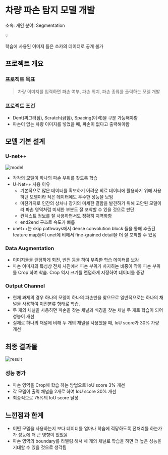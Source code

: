 # 차량 파손 탐지 모델 개발

소속: 개인
분야: Segmentation

<aside>
💡

학습에 사용된 이미지 들은 쏘카의 데이터로 공개 불가

</aside>

## 프로젝트 개요

### 프로젝트 목표

> 차량 이미지를 입력하면 파손 여부, 파손 위치, 파손 종류를 출력하는 모델 개발
> 

### 프로젝트 조건

- Dent(찌그러짐), Scratch(긁힘), Spacing(이격)을 구분 가능해야함
- 파손이 없는 차량 이미지를 넣었을 때, 파손이 없다고 출력해야함

## 모델 기본 설계

### U-net++

![model](https://github.com/user-attachments/assets/9a7ff2eb-3d01-4335-bc7e-d73945ca8267)

- 각각의 모델이 하나의 파손 부위를 찾도록 학습
- U-Net++ 사용 이유
    - 기본적으로 많은 데이터를 확보하기 어려운 의료 데이터에 활용하기 위해 사용하던 모델이라 적은 데이터에도 우수한 성능을 보임
    - 마찬가지로 인간의 상처나 장기의 미세한 결함을 발견하기 위해 고안된 모델이라 파손 영역처럼 미세한 부분도 잘 포착할 수 있을 것으로 판단
    - 컨텍스트 정보를 잘 사용하면서도 정확히 지역화함
    - end2end 구조로 속도가 빠름
- unet++는 skip pathways에서 dense convolution block 들을 통해 추출된 feature map들이 unet에 비해서 fine-grained detail을 더 잘 포착할 수 있음

### Data Augmentation

- 이미지들을 랜덤하게 회전, 반전 등을 하여 부족한 학습 데이터를 보강
- 파손 이미지의 특성상 전체 사진에서 파손 부위가 차지하는 비중이 작아 파손 부위를 Crop 하여 학습. Crop 역시 크기를 랜덤하게 지정하여 데이터를 증강

### Output Channel

- 현재 과제의 경우 하나의 모델이 하나의 파손만을 찾으므로 일반적으로는 하나의 채널을 사용하여 이진분류 형태로 학습.
- 두 개의 채널을 사용하면 파손을 찾는 채널과 배경을 찾는 채널 두 개로 학습이 되어 성능이 개선
- 실제로 하나의 채널에 비해 두 개의 채널을 사용했을 때, IoU score가 30% 가량 개선

## 최종 결과물

![result](https://github.com/user-attachments/assets/17705da5-aab4-42a2-a544-4bca4fb6db32)

### 성능 평가

- 파손 영역을 Crop해 학습 하는 방법으로 IoU score 3% 개선
- 각 모델이 출력 채널을 2개로 하여 IoU score 30% 개선
- 최종적으로 75%의 IoU score 달성

## 느낀점과 한계

- 어떤 모델을 사용하는지 보다 데이터를 얼마나 학습에 적당하도록 전처리를 하는가가 성능에 더 큰 영향이 있었음
- 파손 영역의 boundary를 라벨링 해서 세 개의 채널로 학습을 하면 더 높은 성능을 기대할 수 있을 것으로 생각됨
